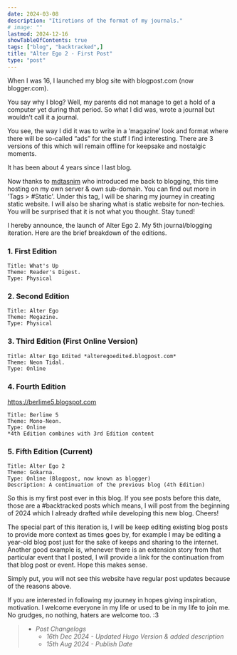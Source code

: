 ```yaml
---
date: 2024-03-08
description: "Itiretions of the format of my journals."
# image: ""
lastmod: 2024-12-16
showTableOfContents: true
tags: ["blog", "backtracked",]
title: "Alter Ego 2 - First Post"
type: "post"
---
```


When I was 16, I launched my blog site with blogpost.com (now blogger.com).

You say why I blog? Well, my parents did not manage to get a hold of a computer yet during that period. So what I did was, wrote a journal but wouldn’t call it a journal.

You see, the way I did it was to write in a ‘magazine’ look and format where there will be so-called “ads” for the stuff I find interesting. There are 3 versions of this which will remain offline for keepsake and nostalgic moments.

It has been about 4 years since I last blog.

Now thanks to [mdtasnim](https://mdtasnim.com) who introduced me back to blogging, this time hosting on my own server & own sub-domain. You can find out more in 'Tags > #Static'. Under this tag, I will be sharing my journey in creating static website.
I will also be sharing what is static website for non-techies. You will be surprised that it is not what you thought. Stay tuned!

I hereby announce, the launch of Alter Ego 2. My 5th journal/blogging iteration. Here are the brief breakdown of the editions.

### 1. First Edition

    Title: What's Up
    Theme: Reader's Digest.
    Type: Physical

### 2. Second Edition

    Title: Alter Ego
    Theme: Megazine.
    Type: Physical

### 3. Third Edition (First Online Version)

    Title: Alter Ego Edited *alteregoedited.blogpost.com*
    Theme: Neon Tidal.
    Type: Online
    

### 4. Fourth Edition

<https://berlime5.blogspot.com>

    Title: Berlime 5
    Theme: Mono-Neon.
    Type: Online
    *4th Edition combines with 3rd Edition content

### 5. Fifth Edition (Current)

    Title: Alter Ego 2
    Theme: Gokarna.
    Type: Online (Blogpost, now known as blogger)
    Description: A continuation of the previous blog (4th Edition)

So this is my first post ever in this blog. If you see posts before this date, those are a #backtracked posts which means, I will post from the beginning of 2024 which I already drafted while developing this new blog. Cheers!

The special part of this iteration is, I will be keep editing existing blog posts to provide more context as times goes by, for example I may be editing a year-old blog post just for the sake of keeps and sharing to the internet.
Another good example is, whenever there is an extension story from that particular event that I posted, I will provide a link for the continuation from that blog post or event. Hope this makes sense.

Simply put, you will not see this website have regular post updates because of the reasons above.

If you are interested in following my journey in hopes giving inspiration, motivation. I welcome everyone in my life or used to be in my life to join me.
No grudges, no nothing, haters are welcome too. :3

> - *Post Changelogs*
>   - *16th Dec 2024 - Updated Hugo Version & added description*
>   - *15th Aug 2024 - Publish Date*
